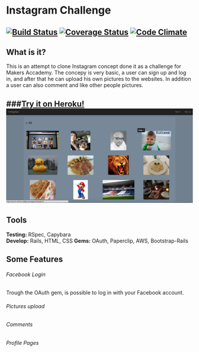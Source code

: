Instagram Challenge
===================

[![Build Status](https://travis-ci.org/armi1189/instagram-challenge.svg?branch=master)](https://travis-ci.org/armi1189/instagram-challenge) [![Coverage Status](https://coveralls.io/repos/armi1189/instagram-challenge/badge.svg)](https://coveralls.io/r/armi1189/instagram-challenge) [![Code Climate](https://codeclimate.com/github/armi1189/instagram-challenge/badges/gpa.svg)](https://codeclimate.com/github/armi1189/instagram-challenge)
-------
What is it?
-------
This is an attempt to clone Instagram concept done it as a challenge for Makers Accademy. The concepy is very basic, a user can sign up and log in, and after that he can upload his own pictures to the websites. In addition a user can also comment and like other people pictures.  

###[Try it on Heroku!](https://secure-reaches-2288.herokuapp.com)
![InstagApp Home](https://github.com/armi1189/instagram-challenge/blob/master/public/img/inst1.jpg)
-------

Tools
-----
**Testing:** RSpec, Capybara  
**Develop:** Rails, HTML, CSS
**Gems:** OAuth, Paperclip, AWS, Bootstrap-Rails

Some Features
-----
###### Facebook Login
Trough the OAuth gem, is possible to log in with your Facebook account. 

###### Pictures upload


###### Comments


###### Profile Pages

